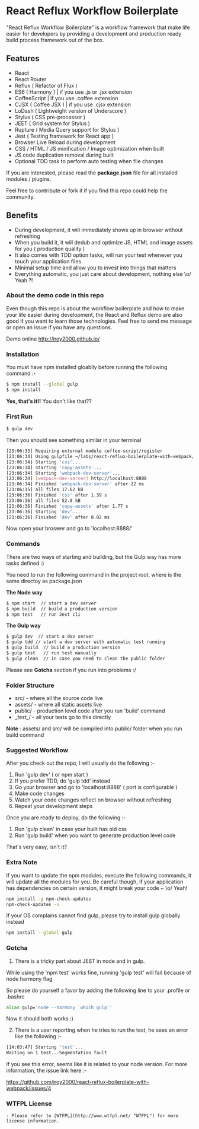 # React Reflux Workflow Boilerplate

"React Reflux Workflow Boilerplate" is a workflow framework that make life easier for developers by providing a development and production ready build process framework out of the box.

## Features

* React
* React Router
* Reflux ( Refactor of Flux )
* ES6 ( Harmony ) | if you use .js or .jsx extension
* CoffeeScript | if you use .coffee extension
* CJSX ( Coffee JSX ) | if you use .cjsx extension
* LoDash  ( Lightweight version of Underscore )
* Stylus ( CSS pre-processor )
* JEET ( Grid system for Stylus )
* Rupture ( Media Query support for Stylus )
* Jest ( Testing framework for React app )
* Browser Live Reload during development
* CSS / HTML / JS minification / Image optimization when built
* JS code duplication removal during built
* Optional TDD task to perform auto testing when file changes

If you are interested, please read the __package.json__ file for all installed modules / plugins.

Feel free to contribute or fork it if you find this repo could help the community.

## Benefits
* During development, it will immediately shows up in browser without refreshing
* When you build it, it will dedub and optimize JS, HTML and image assets for you ( production quality )
* It also comes with TDD option tasks, will run your test whenever you touch your application files
* Minimal setup time and allow you to invest into things that matters
* Everything automatic, you just care about development, nothing else \o/ Yeah ?!

### About the demo code in this repo
Even though this repo is about the workflow boilerplate and how to make your life easier during development,
the React and Reflux demo are also good if you want to learn those technologies. Feel free to send me message or open an issue if you have any questions.

Demo online  http://iroy2000.github.io/

### Installation

You must have npm installed gloablly before running the following command :-

```sh
$ npm install --global gulp
$ npm install
```

__Yes, that's it!!__ You don't like that??

### First Run

```sh
$ gulp dev
```

Then you should see something similar in your terminal

```sh
[23:06:33] Requiring external module coffee-script/register
[23:06:34] Using gulpfile ~/labs/react-reflux-boilerplate-with-webpack/gulpfile.coffee
[23:06:34] Starting 'css'...
[23:06:34] Starting 'copy-assets'...
[23:06:34] Starting 'webpack-dev-server'...
[23:06:34] [webpack-dev-server] http://localhost:8888
[23:06:34] Finished 'webpack-dev-server' after 22 ms
[23:06:35] all files 17.62 kB
[23:06:36] Finished 'css' after 1.39 s
[23:06:36] all files 52.8 kB
[23:06:36] Finished 'copy-assets' after 1.77 s
[23:06:36] Starting 'dev'...
[23:06:36] Finished 'dev' after 8.02 ms

```

Now open your broswer and go to 'localhost:8888/'


### Commands

There are two ways of starting and building, but the Gulp way has more tasks defined :)

You need to run the following command in the project root, where is the same directoy as package.json

__The Node way__

```sh
$ npm start  // start a dev server
$ npm build  // build a production version
$ npm test   // run Jest cli
```

__The Gulp way__

```sh
$ gulp dev  // start a dev server
$ gulp tdd // start a dev server with automatic test running
$ gulp build  // build a production version
$ gulp test   // run test manually
$ gulp clean  // in case you need to clean the public folder
```

Please see __Gotcha__ section if you run into problems :/

### Folder Structure

* src/       - where all the source code live
* assets/    - where all static assets live
* public/    - production level code after you run 'build' command
* \__test\__/  - all your tests go to this directly

__Note__ : assets/ and src/ will be compiled into public/ folder when you run build command


### Suggested Workflow

After you check out the repo, I will usually do the following :-

1. Run 'gulp dev'  ( or npm start )
2. If you prefer TDD, do 'gulp tdd' instead
3. Go your browser and go to 'localhost:8888'  ( port is configurable )
4. Make code changes
5. Watch your code changes reflect on browser without refreshing
6. Repeat your development steps

Once you are ready to deploy, do the following :-

1. Run 'gulp clean' in case your built has old css
2. Run 'gulp build' when you want to generate production level code

That's very easy, isn't it?

### Extra Note

If you want to update the npm modules, execute the following commands, it will update all the modules for you.
Be careful though, if your application has dependencies on certain version, it might break your code ~  \o/ Yeah!

```sh
npm install -g npm-check-updates
npm-check-updates -u
```

If your OS complains cannot find gulp, please try to install gulp globally instead

```sh
npm install --global gulp
```

### Gotcha
1) There is a tricky part about JEST in node and in gulp.

While using the 'npm test' works fine,  running 'gulp test' will fail because of node harmony flag

So please do yourself a favor by adding the following line to your .profile or .bashrc

```sh
alias gulp='node --harmony `which gulp`'
```

Now it should both works :)


2) There is a user reporting when he tries to run the test, he sees an error like the following :-

```sh
[14:03:47] Starting 'test'...
Waiting on 1 test...Segmentation fault
```

If you see this error, seems like it is related to your node version.  For more information, the issue link here :-

https://github.com/iroy2000/react-reflux-boilerplate-with-webpack/issues/4

### WTFPL License
    - Please refer to [WTFPL](http://www.wtfpl.net/ "WTFPL") for more license information.

